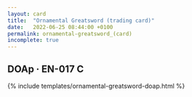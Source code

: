 ```yaml
---
layout: card
title:  "Ornamental Greatsword (trading card)"
date:   2022-06-25 08:44:00 +0100
permalink: ornamental-greatsword_(card)
incomplete: true
---
```


## DOAp &middot; EN-017 C

{% include templates/ornamental-greatsword-doap.html %}